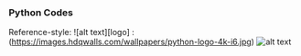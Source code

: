 ### Python Codes ####
Reference-style: 
![alt text][logo] : (https://images.hdqwalls.com/wallpapers/python-logo-4k-i6.jpg)
![alt text](https://images.hdqwalls.com/wallpapers/python-logo-4k-i6.jpg)
